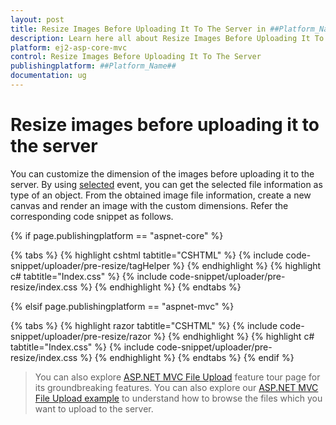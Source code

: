 ```yaml
---
layout: post
title: Resize Images Before Uploading It To The Server in ##Platform_Name## Uploader Component
description: Learn here all about Resize Images Before Uploading It To The Server in Syncfusion ##Platform_Name## Uploader component of syncfusion and more.
platform: ej2-asp-core-mvc
control: Resize Images Before Uploading It To The Server
publishingplatform: ##Platform_Name##
documentation: ug
---
```



# Resize images before uploading it to the server

You can customize the dimension of the images before uploading it to the server.
By using [selected](https://help.syncfusion.com/cr/aspnetcore-js2/Syncfusion.EJ2.Inputs.Uploader.html#Syncfusion_EJ2_Inputs_Uploader_Selected) event, you can get the selected file information as type of an object. From the obtained image file information, create a new canvas and render an image with the custom dimensions. Refer the corresponding code snippet as follows.

{% if page.publishingplatform == "aspnet-core" %}

{% tabs %}
{% highlight cshtml tabtitle="CSHTML" %}
{% include code-snippet/uploader/pre-resize/tagHelper %}
{% endhighlight %}
{% highlight c# tabtitle="Index.css" %}
{% include code-snippet/uploader/pre-resize/index.css %}
{% endhighlight %}
{% endtabs %}

{% elsif page.publishingplatform == "aspnet-mvc" %}

{% tabs %}
{% highlight razor tabtitle="CSHTML" %}
{% include code-snippet/uploader/pre-resize/razor %}
{% endhighlight %}
{% highlight c# tabtitle="Index.css" %}
{% include code-snippet/uploader/pre-resize/index.css %}
{% endhighlight %}
{% endtabs %}
{% endif %}



> You can also explore [ASP.NET MVC File Upload](https://www.syncfusion.com/aspnet-mvc-ui-controls/file-upload) feature tour page for its groundbreaking features. You can also explore our [ASP.NET MVC File Upload example](https://ej2.syncfusion.com/aspnetmvc/Uploader/DefaultFunctionalities#/material) to understand how to browse the files which you want to upload to the server.